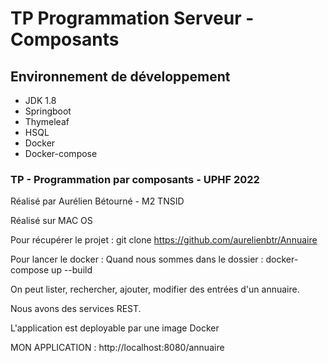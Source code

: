 # TP Programmation Serveur - Composants


## Environnement de développement

- JDK 1.8
- Springboot
- Thymeleaf
- HSQL
- Docker
- Docker-compose

### TP - Programmation par composants - UPHF 2022
Réalisé par Aurélien Bétourné - M2 TNSID

Réalisé sur MAC OS

Pour récupérer le projet :
  git clone https://github.com/aurelienbtr/Annuaire
 
 Pour lancer le docker :
 Quand nous sommes dans le dossier :
 docker-compose up --build


On peut lister, rechercher, ajouter, modifier des entrées d'un annuaire.

Nous avons des services REST.

L'application est deployable par une image Docker


MON APPLICATION :
http://localhost:8080/annuaire
